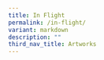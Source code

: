 ```yaml
---
title: In Flight
permalink: /in-flight/
variant: markdown
description: ""
third_nav_title: Artworks
---
```

